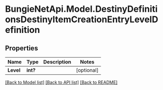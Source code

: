 # BungieNetApi.Model.DestinyDefinitionsDestinyItemCreationEntryLevelDefinition
## Properties

Name | Type | Description | Notes
------------ | ------------- | ------------- | -------------
**Level** | **int?** |  | [optional] 

[[Back to Model list]](../README.md#documentation-for-models) [[Back to API list]](../README.md#documentation-for-api-endpoints) [[Back to README]](../README.md)

